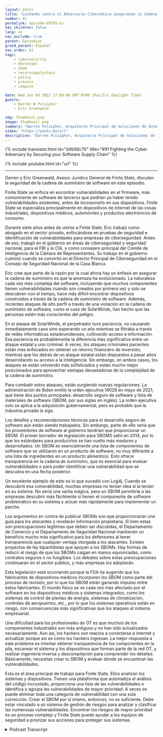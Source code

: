 ```yaml
---
layout: posts
title: "Luchando contra el Adversario Cibernético asegurando tu Cadena de Suministro de Software."
number: 91
permalink: episode-EDT91-es
has_children: false
lang: es
nav_exclude: true
parent: Episodios
grand_parent: Español
nav_order: 91
tags:
    - cybersecurity
    - devsecops
    - sbom
    - securesupplychain
    - policy
    - process
    - compute

date: Wed Jun 08 2022 17:00:00 GMT-0700 (Pacific Daylight Time)
guests:
    - Darren W Pulsipher
    - Eric Greenwald

img: thumbnail.png
image: thumbnail.png
summary: "Darren Pulsipher, Arquitecto Principal de Soluciones de Intel, y Eric Greenwald, Consejero General de Finite State, hablan sobre asegurar la cadena de suministro de software."
video: "https://youtu.be/url"
description: "Darren Pulsipher, Arquitecto Principal de Soluciones de Intel, y Eric Greenwald, Consejero General de Finite State, hablan sobre asegurar la cadena de suministro de software."
---
```


<div>
{% include transistor.html id="d4b56c70" title="#91 Fighting the Cyber Adversary by Securing your Software Supply Chain" %}

{% include youtube.html id="url" %}
</div>

---

Darren y Eric Greenwald, Asesor Jurídico General de Finite State, discuten la seguridad de la cadena de suministro de software en este episodio.

Finite State se enfoca en encontrar vulnerabilidades en el firmware, más comúnmente en software de terceros que podrían ya haber tenido vulnerabilidades existentes, antes de incorporarlo en sus dispositivos. Finite State se especializa principalmente en dispositivos de Internet de las cosas industriales, dispositivos médicos, automóviles y productos electrónicos de consumo.

Durante siete años antes de unirse a Finite State, Eric trabajó como abogado en el sector privado, enfocándose en pruebas de seguridad e identificación de vulnerabilidades para empresas de ciberseguridad. Antes de eso, trabajó en el gobierno en áreas de ciberseguridad y seguridad nacional, para el FBI y la CIA, y como consejero principal del Comité de Inteligencia de la Cámara de Representantes. Su trabajo en el gobierno culminó cuando se convirtió en el Director Principal de Ciberseguridad en el Consejo de Seguridad Nacional de la Casa Blanca.

Eric cree que parte de la razón por la cual ahora hay un énfasis en asegurar la cadena de suministro es que la amenaza ha evolucionado. La naturaleza cada vez más compleja del software, incluyendo que muchos componentes tienen vulnerabilidades cuando son creados por primera vez y solo se descubren con el tiempo, hace más difícil encontrar dispositivos construidos a través de la cadena de suministro de software. Además, recientes ataques de alto perfil a través de una violación en la cadena de suministro de software, como el caso de SolarWinds, han hecho que las personas estén más conscientes del peligro.

En el ataque de SolarWinds, el perpetrador tuvo paciencia, no causando inmediatamente caos sino esperando un año mientras se filtraba a través de redes informáticas estadounidenses, cultivando acceso e información. Esa paciencia es probablemente la diferencia más significativa entre un ataque estatal y uno criminal. A veces, los ataques criminales pacientes están más enfocados en obtener un retorno financiero de inversión, mientras que los detrás de un ataque estatal están dispuestos a pasar años desarrollando su acceso a la inteligencia. Sin embargo, en ambos casos, los ataques se están volviendo más sofisticados y están mucho mejor posicionados para aprovechar ventajas devastadoras de la complejidad de la cadena de suministro.

Para combatir estos ataques, están surgiendo nuevas regulaciones. La administración de Biden emitió la orden ejecutiva 14028 en mayo de 2021, que tiene dos puntos principales: desarrollo seguro de software y lista de materiales de software (SBOM, por sus siglas en inglés). La orden ejecutiva solo se aplica a la adquisición gubernamental, pero es probable que la industria privada la siga.

Los detalles y recomendaciones técnicas para el desarrollo seguro de software aún están siendo trabajados. Sin embargo, parte de ello sería que los proveedores de software al gobierno tendrían que proporcionar un SBOM. El primer borrador de legislación para SBOMS salió en 2014, por lo que los estándares para producirlos se han vuelto más maduros y desarrollados. Un SBOM es esencialmente una lista de componentes de software que se utilizaron en un producto de software, no muy diferente a una lista de ingredientes en un producto alimenticio. Esto ofrece transparencia en la cadena de suministro, que es esencial para evaluar vulnerabilidades o para poder identificar una vulnerabilidad que se descubra en una fecha posterior.

Un excelente ejemplo de esto es lo que sucedió con Log4j. Cuando se descubrió esa vulnerabilidad, muchas empresas no tenían idea si la tenían en su sistema. No sería una varita mágica, pero un SBOM permitiría a las empresas descubrir más fácilmente si tienen el componente de software problemático en su sistema y actuar más rápidamente para implementar un parche.

Los argumentos en contra de publicar SBOMs son que proporcionarán una guía para los atacantes y revelarán información propietaria. Si bien estas son preocupaciones legítimas que deben ser discutidas, el Departamento de Comercio y el Departamento de Seguridad Nacional mantienen un beneficio mucho más significativo para los defensores al tener transparencia que cualquier ventaja otorgada a los atacantes. Existen proyectos de ley bipartidistas que apoyan a los SBOMs. Hay formas de reducir el riesgo de que los SBOMs caigan en manos equivocadas, como contratos seguros o no fungibles. Los debates sobre estas preocupaciones continuarán en el sector público, y más empresas los adoptarán.

Esta legislación está ocurriendo porque la FDA ha sugerido que los fabricantes de dispositivos médicos incorporen los SBOM como parte del proceso de revisión, por lo que los SBOM están ganando impulso entre estos fabricantes. El mundo físico se ve cada vez más afectado por el software en los dispositivos médicos y sistemas integrados, como los sistemas de control de plantas de energía, sistemas de climatización, controles de aeropuertos, etc., por lo que los sistemas operativos están en riesgo, con consecuencias más significativas que los ataques al sistema empresarial.

Una dificultad para los profesionales de OT es que muchos de los componentes industriales son más antiguos y no han sido actualizados necesariamente. Aun así, los hackers son reacios a conectarse a internet y actualizar porque así es como los hackers ingresan. La mejor respuesta a este problema es intentar obtener transparencia de los componentes en la pila, escanear el sistema y los dispositivos que forman parte de la red OT, y realizar ingeniería inversa y descompilación para comprender los detalles. Básicamente, necesitas crear tu SBOM y evaluar dónde se encuentran las vulnerabilidades.

Esta es el área principal de trabajo para Finite State. Ellos analizan los sistemas y dispositivos. Tienen una plataforma que automatiza el análisis del código incrustado, proporciona una lista de las vulnerabilidades e identifica y agrupa las vulnerabilidades de mayor prioridad. A veces se puede eliminar toda una categoría de vulnerabilidad con una sola corrección. Crear el SBOM por sí mismo, entonces, no es suficiente. Debe estar vinculado a un sistema de gestión de riesgos para analizar y clasificar las numerosas vulnerabilidades. Encontrar los riesgos de mayor prioridad es un proceso complejo y Finite State puede ayudar a los equipos de seguridad a priorizar sus acciones para proteger sus sistemas.



<details>
<summary> Podcast Transcript </summary>

<p></p>

</details>

